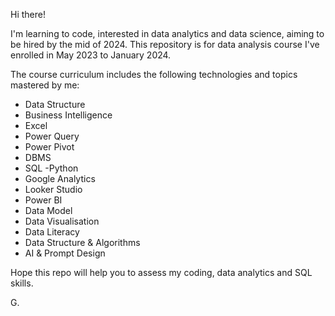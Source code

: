 Hi there!

I'm learning to code, interested in data analytics and data science, aiming to be hired by the mid of 2024. This repository is for data analysis course I've enrolled in May 2023 to January 2024.

The course curriculum includes the following technologies and topics mastered by me:

- Data Structure
- Business Intelligence
- Excel
- Power Query
- Power Pivot
- DBMS
- SQL
 -Python
- Google Analytics
- Looker Studio
- Power BI
- Data Model
- Data Visualisation
- Data Literacy
- Data Structure & Algorithms
- AI & Prompt Design


Hope this repo will help you to assess my coding, data analytics and SQL skills.

G.
